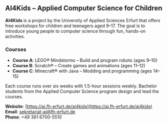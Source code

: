 ## AI4Kids – Applied Computer Science for Children

**AI4Kids** is a project by the University of Applied Sciences Erfurt that offers free workshops for children and teenagers aged 9–17. The goal is to introduce young people to computer science through fun, hands-on activities.

### Courses

- **Course A**: LEGO® Mindstorms – Build and program robots (ages 9–10)
- **Course B**: Scratch® – Create games and animations (ages 11–12)
- **Course C**: Minecraft® with Java – Modding and programming (ages 14–15)

Each course runs over six weeks with 1.5-hour sessions weekly. Bachelor students from the Applied Computer Science program design and lead the courses.

**Website**: [https://ai.fh-erfurt.de/ai4kids](https://ai.fh-erfurt.de/ai4kids)  
**Email**: [sekretariat-ai@fh-erfurt.de](mailto:sekretariat-ai@fh-erfurt.de)  
**Phone**: +49 361 6700-5510
